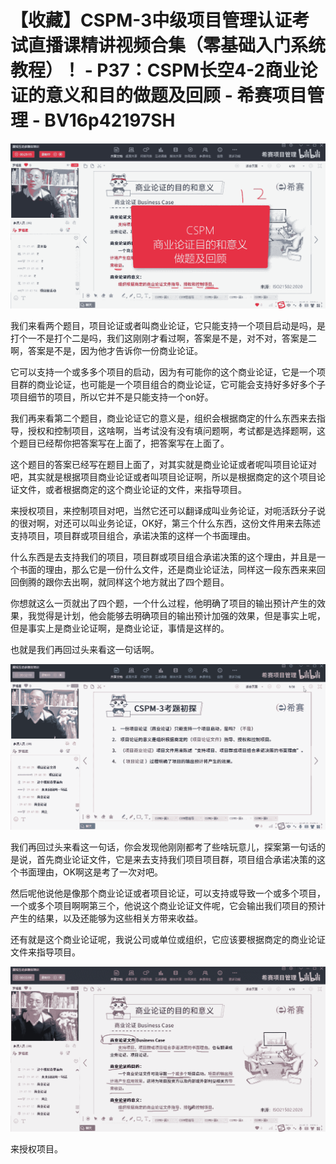 # 【收藏】CSPM-3中级项目管理认证考试直播课精讲视频合集（零基础入门系统教程）！ - P37：CSPM长空4-2商业论证的意义和目的做题及回顾 - 希赛项目管理 - BV16p42197SH

![](img/b80c6a67bacc63badde14ddf40756966_0.png)

我们来看两个题目，项目论证或者叫商业论证，它只能支持一个项目启动是吗，是打个一不是打个二是吗，我们这刚刚才看过啊，答案是不是，对不对，答案是二啊，答案是不是，因为他才告诉你一份商业论证。

它可以支持一个或多多个项目的启动，因为有可能你的这个商业论证，它是一个项目群的商业论证，也可能是一个项目组合的商业论证，它可能会支持好多好多个子项目细节的项目，所以它并不是只能支持一个on好。

我们再来看第二个题目，商业论证它的意义是，组织会根据商定的什么东西来去指导，授权和控制项目，这啥啊，当考试没有没有填问题啊，考试都是选择题啊，这个题目已经帮你把答案写在上面了，把答案写在上面了。

这个题目的答案已经写在题目上面了，对其实就是商业论证或者呢叫项目论证对吧，其实就是根据项目商业论证或者叫项目论证啊，所以是根据商定的这个项目论证文件，或者根据商定的这个商业论证的文件，来指导项目。

来授权项目，来控制项目对吧，当然它还可以翻译成叫业务论证，对呃活跃分子说的很对啊，对还可以叫业务论证，OK好，第三个什么东西，这份文件用来去陈述支持项目，项目群或项目组合，承诺决策的这样一个书面理由。

什么东西是去支持我们的项目，项目群或项目组合承诺决策的这个理由，并且是一个书面的理由，那么它是一份什么文件，还是商业论证法，同样这一段东西来来回回倒腾的跟你去出啊，就同样这个地方就出了四个题目。

你想就这么一页就出了四个题，一个什么过程，他明确了项目的输出预计产生的效果，我觉得是计划，他会能够去明确项目的输出预计加强的效果，但是事实上呢，但是事实上是商业论证啊，是商业论证，事情是这样的。

也就是我们再回过头来看这一句话啊。

![](img/b80c6a67bacc63badde14ddf40756966_2.png)

我们再回过头来看这一句话，你会发现他刚刚都考了些啥玩意儿，探案第一句话的是说，首先商业论证文件，它是来去支持我们项目项目群，项目组合承诺决策的这个书面理由，OK啊这是考了一次对吧。

然后呢他说他是像那个商业论证或者项目论证，可以支持或导致一个或多个项目，一个或多个项目啊啊第三个，他说这个商业论证文件呢，它会输出我们项目的预计产生的结果，以及还能够为这些相关方带来收益。

还有就是这个商业论证呢，我说公司或单位或组织，它应该要根据商定的商业论证文件来指导项目。

![](img/b80c6a67bacc63badde14ddf40756966_4.png)

来授权项目。